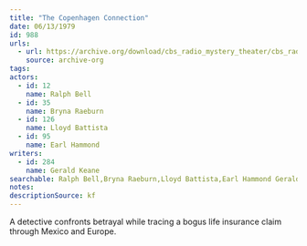 ```yaml
---
title: "The Copenhagen Connection"
date: 06/13/1979
id: 988
urls: 
  - url: https://archive.org/download/cbs_radio_mystery_theater/cbs_radio_mystery_theater-0951-1000.zip/cbs_radio_mystery_theater-0951-1000%2Fcbsrmt_0988_the_copenhegan_connection.mp3
    source: archive-org
tags: 
actors:  
  - id: 12
    name: Ralph Bell  
  - id: 35
    name: Bryna Raeburn  
  - id: 126
    name: Lloyd Battista  
  - id: 95
    name: Earl Hammond
writers:  
  - id: 284
    name: Gerald Keane
searchable: Ralph Bell,Bryna Raeburn,Lloyd Battista,Earl Hammond Gerald Keane
notes: 
descriptionSource: kf
---
```

A detective confronts betrayal while tracing a bogus life insurance claim through Mexico and Europe.